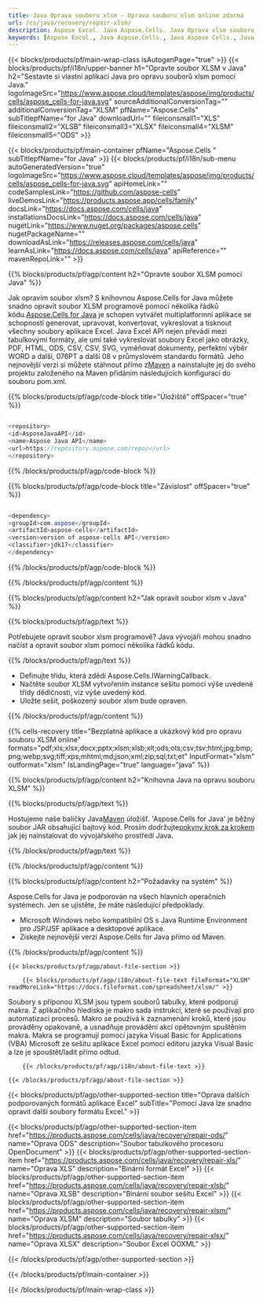 ```yaml
---
title: Java Oprava souboru xlsm – Oprava souboru xlsm online zdarma
url: /cs/java/recovery/repair-xlsm/ 
description: Aspose Excel. Java Aspose.Cells. Java Oprava xlsm souboru. Bezplatný online nástroj na opravu xlsm. Opravte poškozený soubor xlsm. Obnovte poškozený soubor xlsm v aplikaci Java.
keywords: [Aspose Excel., Java Aspose.Cells., Java Aspose Cells., Java Repair xlsm file., Free Online Repair a corrupted xlsm file., Java Recover xlsm file.]
---
```

{{< blocks/products/pf/main-wrap-class isAutogenPage="true" >}}
{{< blocks/products/pf/i18n/upper-banner h1="Opravte soubor XLSM v Java" h2="Sestavte si vlastní aplikaci Java pro opravu souborů xlsm pomocí Java." logoImageSrc="https://www.aspose.cloud/templates/aspose/img/products/cells/aspose_cells-for-java.svg" sourceAdditionalConversionTag="" additionalConversionTag="XLSM" pfName="Aspose.Cells" subTitlepfName="for Java" downloadUrl="" fileiconsmall1="XLS" fileiconsmall2="XLSB" fileiconsmall3="XLSX" fileiconsmall4="XLSM" fileiconsmall5="ODS" >}}

{{< blocks/products/pf/main-container pfName="Aspose.Cells " subTitlepfName="for Java" >}}
{{< blocks/products/pf/i18n/sub-menu autoGeneratedVersion="true" logoImageSrc="https://www.aspose.cloud/templates/aspose/img/products/cells/aspose_cells-for-java.svg" apiHomeLink="" codeSamplesLink="https://github.com/aspose-cells" liveDemosLink="https://products.aspose.app/cells/family" docsLink="https://docs.aspose.com/cells/java" installationsDocsLink="https://docs.aspose.com/cells/java" nugetLink="https://www.nuget.org/packages/aspose.cells" nugetPackageName="" downloadAsLink="https://releases.aspose.com/cells/java" learnAsLink="https://docs.aspose.com/cells/java" apiReference="" mavenRepoLink="" >}}

{{% blocks/products/pf/agp/content h2="Opravte soubor XLSM pomocí Java" %}}

 Jak opravím soubor xlsm? S knihovnou Aspose.Cells for Java můžete snadno opravit soubor XLSM programově pomocí několika řádků kódu.[Aspose.Cells for Java](https://products.aspose.com/cells/java) je schopen vytvářet multiplatformní aplikace se schopností generovat, upravovat, konvertovat, vykreslovat a tisknout všechny soubory aplikace Excel. Java Excel API nejen převádí mezi tabulkovými formáty, ale umí také vykreslovat soubory Excel jako obrázky, PDF, HTML, ODS, CSV, CSV, SVG, vyměňovat dokumenty, perfektní výběr WORD a další, 076PT a další 08 v průmyslovém standardu formátů. Jeho nejnovější verzi si můžete stáhnout přímo z[Maven](https://repository.aspose.com/webapp/#/artifacts/browse/tree/General/repo/com/aspose/aspose-cells) a nainstalujte jej do svého projektu založeného na Maven přidáním následujících konfigurací do souboru pom.xml.

{{% blocks/products/pf/agp/code-block title="Úložiště" offSpacer="true" %}}

```cs

<repository>
<id>AsposeJavaAPI</id>
<name>Aspose Java API</name>
<url>https://repository.aspose.com/repo/</url>
</repository>

```

{{% /blocks/products/pf/agp/code-block %}}

{{% blocks/products/pf/agp/code-block title="Závislost" offSpacer="true" %}}

```cs

<dependency>
<groupId>com.aspose</groupId>
<artifactId>aspose-cells</artifactId>
<version>version of aspose-cells API</version>
<classifier>jdk17</classifier>
</dependency>

```

{{% /blocks/products/pf/agp/code-block %}}

{{% /blocks/products/pf/agp/content %}}


{{% blocks/products/pf/agp/content h2="Jak opravit soubor xlsm v Java" %}}

{{% blocks/products/pf/agp/text %}}

Potřebujete opravit soubor xlsm programově? Java vývojáři mohou snadno načíst a opravit soubor xlsm pomocí několika řádků kódu.

{{% /blocks/products/pf/agp/text %}}

+ Definujte třídu, která zdědí Aspose.Cells.IWarningCallback.
+ Načtěte soubor XLSM vytvořením instance sešitu pomocí výše uvedené třídy dědičnosti, viz výše uvedený kód.
+ Uložte sešit, poškozený soubor xlsm bude opraven.

{{% /blocks/products/pf/agp/content %}}

{{% cells-recovery title="Bezplatná aplikace a ukázkový kód pro opravu souboru XLSM online" formats="pdf;xls;xlsx;docx;pptx;xlsm;xlsb;xlt;ods;ots;csv;tsv;html;jpg;bmp;png;webp;svg;tiff;xps;mhtml;md;json;xml;zip;sql;txt;et" InputFormat="xlsm" outformat="xlsm" IsLandingPage="true" language="java" %}}    
    
{{% blocks/products/pf/agp/content h2="Knihovna Java na opravu souboru XLSM" %}}

{{% blocks/products/pf/agp/text %}}

 Hostujeme naše balíčky Java[Maven](https://repository.aspose.com/webapp/#/artifacts/browse/tree/General/repo/com/aspose/aspose-cells) úložišť. 'Aspose.Cells for Java' je běžný soubor JAR obsahující bajtový kód. Prosím dodržujte[pokyny krok za krokem](https://docs.aspose.com/cells/java/installation/) jak jej nainstalovat do vývojářského prostředí Java.

{{% /blocks/products/pf/agp/text %}}

{{% /blocks/products/pf/agp/content %}}

{{% blocks/products/pf/agp/content h2="Požadavky na systém" %}}

 Aspose.Cells for Java je podporován na všech hlavních operačních systémech. Jen se ujistěte, že máte následující předpoklady.
 
- Microsoft Windows nebo kompatibilní OS s Java Runtime Environment pro JSP/JSF aplikace a desktopové aplikace.
- Získejte nejnovější verzi Aspose.Cells for Java přímo od Maven.


{{% /blocks/products/pf/agp/content %}}

<!-- aboutfile Starts -->

    {{< blocks/products/pf/agp/about-file-section >}}

        {{< blocks/products/pf/agp/i18n/about-file-text fileFormat="XLSM" readMoreLink="https://docs.fileformat.com/spreadsheet/xlsm/" >}}
Soubory s příponou XLSM jsou typem souborů tabulky, které podporují makra. Z aplikačního hlediska je makro sada instrukcí, které se používají pro automatizaci procesů. Makro se používá k zaznamenání kroků, které jsou prováděny opakovaně, a usnadňuje provádění akcí opětovným spuštěním makra. Makra se programují pomocí jazyka Visual Basic for Applications (VBA) Microsoft ze sešitu aplikace Excel pomocí editoru jazyka Visual Basic a lze je spouštět/ladit přímo odtud.

        {{< /blocks/products/pf/agp/i18n/about-file-text >}}

    {{< /blocks/products/pf/agp/about-file-section >}}

<!-- aboutfile Ends -->

{{< blocks/products/pf/agp/other-supported-section title="Oprava dalších podporovaných formátů aplikace Excel" subTitle="Pomocí Java lze snadno opravit další soubory formátu Excel." >}}

{{< blocks/products/pf/agp/other-supported-section-item href="https://products.aspose.com/cells/java/recovery/repair-ods/" name="Oprava ODS" description="Soubor tabulkového procesoru OpenDocument" >}}
{{< blocks/products/pf/agp/other-supported-section-item href="https://products.aspose.com/cells/java/recovery/repair-xls/" name="Oprava XLS" description="Binární formát Excel" >}}
{{< blocks/products/pf/agp/other-supported-section-item href="https://products.aspose.com/cells/java/recovery/repair-xlsb/" name="Oprava XLSB" description="Binární soubor sešitu Excel" >}}
{{< blocks/products/pf/agp/other-supported-section-item href="https://products.aspose.com/cells/java/recovery/repair-xlsm/" name="Oprava XLSM" description="Soubor tabulky" >}}
{{< blocks/products/pf/agp/other-supported-section-item href="https://products.aspose.com/cells/java/recovery/repair-xlsx/" name="Oprava XLSX" description="Soubor Excel OOXML" >}}

{{< /blocks/products/pf/agp/other-supported-section >}}

{{< /blocks/products/pf/main-container >}}
    
{{< /blocks/products/pf/main-wrap-class >}}
